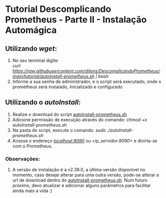 # Tutorial Descomplicando Prometheus - Parte II - Instalação Automágica

## Utilizando _wget_: 

1. No seu terminal digite:  
_curl https://raw.githubusercontent.com/dilons/DescomplicandoPrometheus/main/tutorial/autoInstall-prometheus.sh | bash_ 
2. Informe a sua senha de administrador, e o script será executado, onde o prometheus será instalado, inicializado e configurado


## Utilizando o _autoInstall_:
 	
1. Realize o download do script [autoInstall-prometheus.sh](https://github.com/dilons/DescomplicandoPrometheus/blob/main/tutorial/autoInstall-prometheus.sh)
2. Adicione permissão de execução através do comando: _chmod +x autoInstall-prometheus.sh_
3. Na pasta do script, execute o comando: _sudo ./autoInstall-prometheus.sh_
4. Acesse o endereço _<localhost:9090>_ ou _<ip_servidor:9090>_ e divirta-se com o Prometheus.

### Observações: 
1. A versão de instalação é a v2.38.0, a última versão disponível no momento, caso deseje alterar para uma outra versão, pode-se alterar a url de download dentro do [autoInstall-prometheus.sh](https://github.com/dilons/DescomplicandoPrometheus/blob/main/tutorial/autoInstall-prometheus.sh). Num futuro próximo, devo atualizar e adicionar alguns parâmetros para facilitar ainda mais a vida :)